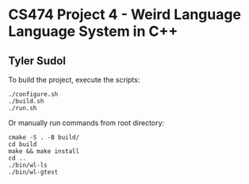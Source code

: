 # CS474 Project 4 - Weird Language Language System in C++
## Tyler Sudol
To build the project, execute the scripts:

    ./configure.sh
    ./build.sh
    ./run.sh

Or manually run commands from root directory:

    cmake -S . -B build/
    cd build
    make && make install
    cd ..
    ./bin/wl-ls
    ./bin/wl-gtest

